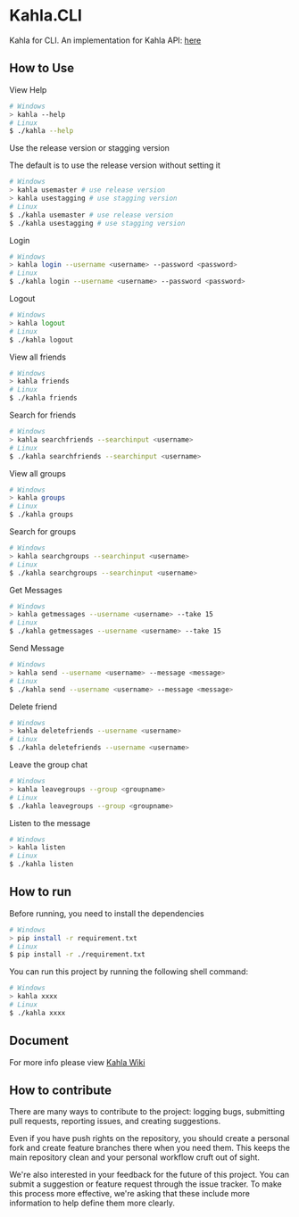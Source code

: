 # Kahla.CLI
Kahla for CLI. An implementation for Kahla API: [here](https://wiki.aiursoft.com/ReadDoc/Kahla/What%20is%20Kahla.md)

## How to Use
View Help

```bash
# Windows
> kahla --help
# Linux
$ ./kahla --help
```

Use the release version or stagging version

The default is to use the release version without setting it

```bash
# Windows
> kahla usemaster # use release version
> kahla usestagging # use stagging version
# Linux
$ ./kahla usemaster # use release version
$ ./kahla usestagging # use stagging version
```

Login

```bash
# Windows
> kahla login --username <username> --password <password>
# Linux
$ ./kahla login --username <username> --password <password>
```

Logout

```bash
# Windows
> kahla logout
# Linux
$ ./kahla logout
```

View all friends

```bash
# Windows
> kahla friends
# Linux
$ ./kahla friends
```

Search for friends

```bash
# Windows
> kahla searchfriends --searchinput <username>
# Linux
$ ./kahla searchfriends --searchinput <username>
```

View all groups

```bash
# Windows
> kahla groups
# Linux
$ ./kahla groups
```

Search for groups

```bash
# Windows
> kahla searchgroups --searchinput <username>
# Linux
$ ./kahla searchgroups --searchinput <username>
```

Get Messages

```bash
# Windows
> kahla getmessages --username <username> --take 15
# Linux
$ ./kahla getmessages --username <username> --take 15
```

Send Message

```bash
# Windows
> kahla send --username <username> --message <message>
# Linux
$ ./kahla send --username <username> --message <message>
```

Delete friend

```bash
# Windows
> kahla deletefriends --username <username>
# Linux
$ ./kahla deletefriends --username <username>
```

Leave the group chat

```bash
# Windows
> kahla leavegroups --group <groupname>
# Linux
$ ./kahla leavegroups --group <groupname>
```

Listen to the message

```bash
# Windows
> kahla listen
# Linux
$ ./kahla listen
```

## How to run
Before running, you need to install the dependencies
```bash
# Windows
> pip install -r requirement.txt
# Linux
$ pip install -r ./requirement.txt
```

You can run this project by running the following shell command:
```bash
# Windows
> kahla xxxx
# Linux
$ ./kahla xxxx
```

## Document

For more info please view [Kahla Wiki](https://wiki.aiursoft.com/ReadDoc/Kahla/What%20is%20Kahla.md)

## How to contribute

There are many ways to contribute to the project: logging bugs, submitting pull requests, reporting issues, and creating suggestions.

Even if you have push rights on the repository, you should create a personal fork and create feature branches there when you need them. This keeps the main repository clean and your personal workflow cruft out of sight.

We're also interested in your feedback for the future of this project. You can submit a suggestion or feature request through the issue tracker. To make this process more effective, we're asking that these include more information to help define them more clearly.